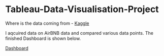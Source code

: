 # Tableau-Data-Visualisation-Project

Where is the data coming from - [Kaggle](https://www.kaggle.com/datasets/alexanderfreberg/airbnb-listings-2016-dataset)

I aqcuired data on AirBNB data and compared various data points. The finished Dashboard is shown below.

[Dashboard](https://github.com/Stephen-I/first-tableau-dashboard/blob/main/Assets/Images/first%20tableau%20dashboard.png)
